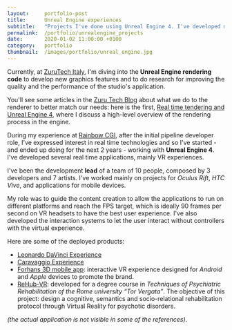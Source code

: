 ```yaml
---
layout:     portfolio-post
title:      Unreal Engine experiences
subtitle:   "Projects I've done using Unreal Engine 4. I've developed mainly VR experiences, focusing on graphics quality and performance to let the applications run on different platforms, from desktop to mobile devices (HTC Vive - Google Cardboard)."
permalink:  /portfolio/unrealengine_projects
date:       2020-01-02 11:00:00 +0100
category:   portfolio
thumbnail:  /images/portfolio/unreal_engine.jpg
---
```


Currently, at [ZuruTech Italy](https://zuru.tech/), I'm diving into the **Unreal Engine rendering code** to develop new graphics features and to do research for improving the quality and the performance of the studio's application.

You'll see some articles in the [Zuru Tech Blog](https://blog.zuru.tech/) about what we do to the renderer to better match our needs: here is the first, [Real time tendering and Unreal Engine 4](https://blog.zuru.tech/graphics/2020/04/23/renderinginue4), where I discuss a high-level overview of the rendering process in the engine.

During my experience at [Rainbow CGI](https://www.rbw-cgi.it/en/home/), after the initial pipeline developer role, I've expressed interest in real time technologies and so I've started - and ended up doing for the next 2 years - working with **Unreal Engine 4**. I've developed several real time applications, mainly VR experiences.

I've been the development **lead** of a team of 10 people, composed by 3 developers and 7 artists. I've worked mainly on projects for *Oculus Rift*, *HTC Vive*, and applications for mobile devices.

My role was to guide the content creation to allow the applications to run on different platforms and reach the FPS target, which is ideally 90 frames per second on VR headsets to have the best user experience. I've also developed the interaction systems to let the user interact without controllers with the virtual experience.

Here are some of the deployed products:

- [Leonardo DaVinci Experience](http://www.lavenaria.it/it/mostre/leonardo-genio-mito)
- [Caravaggio Experience](https://www.arteinworld.com/caravaggio-experience-a-torino-la-mostra-multimediale-delle-opere-del-merisi/)
- [Forhans 3D mobile app](https://play.google.com/store/apps/details?id=com.rainbowcgi.UragmeEng): interactive VR experience designed for *Android* and *Apple* devices to promote the brand.
- [ReHub-VR](https://www.idego.it/virtual-reality/rehub-vr/): developed for a degree course in *Techniques of Psychiatric Rehabilitation of the Rome university “Tor Vergata”*. The objective of this project: design a cognitive, semantics and socio-relational rehabilitation protocol through Virtual Reality for psychotic disorders.

*(the actual application is not visible in some of the references)*.